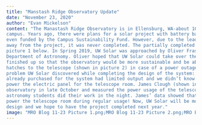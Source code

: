 ```yaml
---
title: "Manstash Ridge Observatory Update"
date: "November 23, 2020"
author: "Evan Mickelson"
content: "The Manastash Ridge Observatory is in Ellensburg, WA-about 100 miles from UW’s Seattle
campus. Years ago, there were plans for a solar project with battery backup. The project was
even funded by the Campus Sustainability Fund. However, due to the lead engineer stepping
away from the project, it was never completed. The partially completed system is shown in
picture 1 below. In Spring 2019, UW Solar was approached by Oliver Fraser from the
Department of Astronomy. Oliver hoped that UW Solar could take over the project and get it
finished up so that the observatory would be more sustainable and be able to close the dome
hatches to the telescope (shown in picture 2) in case of a power outage. There was one main
problem UW Solar discovered while completing the design of the system: the inverter that was
already purchased for the system had limited output and we didn’t know if it would be able to
power the electric panel for the telescope room. James Clough (shown in picture 3) visited the
observatory in late October and measured the power usage of the telescope room while the
astronomy students did their work in the night. James’ data showed that the inverter could easily
power the telescope room during regular usage! Now, UW Solar will be moving forward with our
design and we hope to have the project completed next year."
image: "MRO Blog 11-23 Picture 1.png;MRO Blog 11-23 Picture 2.png;MRO Blog 11-23 Picture 3.png"
---
```

